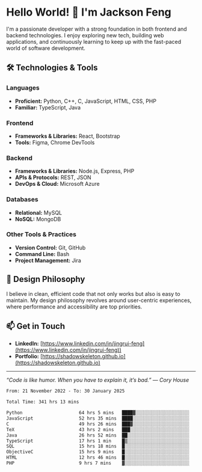 # Hello World! 👋 I'm Jackson Feng

I'm a passionate developer with a strong foundation in both frontend and backend technologies. I enjoy exploring new tech, building web applications, and continuously learning to keep up with the fast-paced world of software development.

## 🛠 Technologies & Tools

### Languages
- **Proficient:** Python, C++, C, JavaScript, HTML, CSS, PHP
- **Familiar:** TypeScript, Java

### Frontend
- **Frameworks & Libraries:** React, Bootstrap
- **Tools:** Figma, Chrome DevTools

### Backend
- **Frameworks & Libraries:** Node.js, Express, PHP
- **APIs & Protocols:** REST, JSON
- **DevOps & Cloud:** Microsoft Azure

### Databases
- **Relational:** MySQL
- **NoSQL:** MongoDB

### Other Tools & Practices
- **Version Control:** Git, GitHub
- **Command Line:** Bash
- **Project Management:** Jira


## 🎨 Design Philosophy

I believe in clean, efficient code that not only works but also is easy to maintain. My design philosophy revolves around user-centric experiences, where performance and accessibility are top priorities.

## 📫 Get in Touch

- **LinkedIn:** [https://www.linkedin.com/in/jingrui-feng](https://www.linkedin.com/in/jingrui-feng))
- **Portfolio:** [https://shadowskeleton.github.io](https://shadowskeleton.github.io)

---

*“Code is like humor. When you have to explain it, it’s bad.” — Cory House*



<!--START_SECTION:waka-->

```txt
From: 21 November 2022 - To: 30 January 2025

Total Time: 341 hrs 13 mins

Python                     64 hrs 5 mins   ████▓░░░░░░░░░░░░░░░░░░░░   18.78 %
JavaScript                 52 hrs 35 mins  ████░░░░░░░░░░░░░░░░░░░░░   15.41 %
C                          49 hrs 26 mins  ███▓░░░░░░░░░░░░░░░░░░░░░   14.49 %
TeX                        43 hrs 2 mins   ███░░░░░░░░░░░░░░░░░░░░░░   12.61 %
Java                       26 hrs 52 mins  ██░░░░░░░░░░░░░░░░░░░░░░░   07.88 %
TypeScript                 17 hrs 1 min    █▒░░░░░░░░░░░░░░░░░░░░░░░   04.99 %
SQL                        15 hrs 18 mins  █░░░░░░░░░░░░░░░░░░░░░░░░   04.49 %
ObjectiveC                 15 hrs 9 mins   █░░░░░░░░░░░░░░░░░░░░░░░░   04.44 %
HTML                       12 hrs 46 mins  █░░░░░░░░░░░░░░░░░░░░░░░░   03.74 %
PHP                        9 hrs 7 mins    ▓░░░░░░░░░░░░░░░░░░░░░░░░   02.68 %
```

<!--END_SECTION:waka-->

